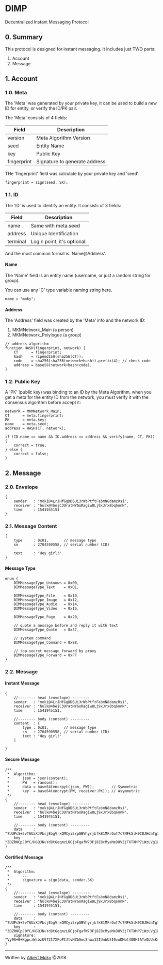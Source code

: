 # DIMP
Decentralized Instant Messaging Protocol

## 0. Summary
This protocol is designed for instant messaging. It includes just TWO parts:

1. Account
2. Message

## 1. Account

### 1.0. Meta
The 'Meta' was generated by your private key,
it can be used to build a new ID for entity, or verify the ID/PK pair.

The 'Meta' consists of 4 fields:

| Field       | Description                   |
| ----------- | ----------------------------- |
| version     | Meta Algorithm Version        |
| seed        | Entity Name                   |
| key         | Public Key                    |
| fingerprint | Signature to generate address |

THe 'fingerprint' field was calculate by your private key and 'seed':

````
fingerprint = sign(seed, SK);
````

### 1.1. ID
The 'ID' is used to identify an entity. It consists of 3 fields:

| Field       | Description                   |
| ----------- | ----------------------------- |
| name        | Same with meta.seed           |
| address     | Unique Identification         |
| terminal    | Login point, it's optional.   |

And the most common format is 'Name@Address'.

#### Name
The 'Name' field is an entity name (username, or just a random string for group).

You can use any 'C' type variable naming string here.

```
name = "moky";
```

#### Address
The 'Address' field was created by the 'Meta' info and the network ID:

1. MKMNetwork_Main (a person)
2. MKMNetwork_Polylogue (a group)

````
// address algorithm
function HASH(fingerprint, network) {
    CT      = fingerprint;
    hash    = ripemd160(sha256(CT));
    code    = sha256(sha256(network+hash)).prefix(4); // check code
    address = base58(network+hash+code);
}
````

### 1.2. Public Key
A 'PK' (public key) was binding to an ID by the Meta Algorithm,
when you get a meta for the entity ID from the network,
you must verify it with the consensus algorithm before accept it:

```
network = MKMNetwork_Main;
CT      = meta.fingerprint;
PK      = meta.key;
name    = meta.seed;
address = HASH(CT, network);

if (ID.name == name && ID.address == address && verify(name, CT, PK)) {
    correct = true;
} else {
    correct = false;
}
```

## 2. Message

### 2.0. Envelope

```
{
    sender   : "moki@4LrJHfGgDD6Ui3rWbPtftFabmN8damzRsi",
    receiver : "hulk@4bejC3UratNYGoRagiw8Lj9xJrx8bq6nnN",
    time     : 1541945151
}
```

### 2.1. Message Content

````
{
    type     : 0x01,       // message type
    sn       : 2704590558, // serial number (ID)
    
    text     : "Hey girl!"
}
````

#### Message Type

````
enum {
    DIMMessageType_Unknown = 0x00,
    DIMMessageType_Text    = 0x01,
    
    DIMMessageType_File    = 0x10,
    DIMMessageType_Image   = 0x12,
    DIMMessageType_Audio   = 0x14,
    DIMMessageType_Video   = 0x16,
    
    DIMMessageType_Page    = 0x20,
    
    // quote a message before and reply it with text
    DIMMessageType_Quote   = 0x37,
    
    // system command
    DIMMessageType_Command = 0x88,
    
    // top-secret message forward by proxy
    DIMMessageType_Forward = 0xFF
}
````

### 2.2. Message

#### Instant Message

````
{
    //-------- head (envelope) --------
    sender   : "moki@4LrJHfGgDD6Ui3rWbPtftFabmN8damzRsi",
    receiver : "hulk@4bejC3UratNYGoRagiw8Lj9xJrx8bq6nnN",
    time     : 1541945151,
    
    //-------- body (content) ---------
    content  : {
        type : 0x01,       // message type
        sn   : 2704590558, // serial number (ID)
        text : "Hey girl!"
    }
    
}
````

#### Secure Message

```
/**
 *  Algorithm:
 *      json = json(content);
 *      PW   = random();
 *      data = base64(encrpyt(json, PW));        // Symmetric
 *      key  = base64(encrypt(PW, receiver.PK)); // Asymmetric
 */
{
    //-------- head (envelope) --------
    sender   : "moki@4LrJHfGgDD6Ui3rWbPtftFabmN8damzRsi",
    receiver : "hulk@4bejC3UratNYGoRagiw8Lj9xJrx8bq6nnN",
    time     : 1541945151,
    
    //-------- body (content) ---------
    data     : "7UUPs5+5vT6UzXJVbsjEbgVrxQMCyi5rpGBVhyrjbfkB1MFrGof7c7NFk5lH0C0JHdaTg1Bdrnk/i/ee9kVnsjZFkTdSgct5wcqRj0sSQ7I=",
    key      : "ZDZRHCpJ0YC/HGQJNuYd8tGqqmzL6CjbFgafW73Fj8ZBcMyaMeDOVZjTXTXMP7iWzLVg1X2bX+FrfKOFztWJwmbqDbpxZVWzJgSc0qgMusu6fLUMRJMiIsASHp6ithu++8AjWDwHgcsM7sQekbA+YFjuFVO9T07AR5N1W5GTMQg="
}
```

#### Certified Message

```
/**
 *  Algorithm:
 *      ...
 *      signature = sign(data, sender.SK)
 */
{
    //-------- head (envelope) --------
    sender   : "moki@4LrJHfGgDD6Ui3rWbPtftFabmN8damzRsi",
    receiver : "hulk@4bejC3UratNYGoRagiw8Lj9xJrx8bq6nnN",
    time     : 1541945151,
    
    //-------- body (content) ---------
    data     : "7UUPs5+5vT6UzXJVbsjEbgVrxQMCyi5rpGBVhyrjbfkB1MFrGof7c7NFk5lH0C0JHdaTg1Bdrnk/i/ee9kVnsjZFkTdSgct5wcqRj0sSQ7I=",
    key      : "ZDZRHCpJ0YC/HGQJNuYd8tGqqmzL6CjbFgafW73Fj8ZBcMyaMeDOVZjTXTXMP7iWzLVg1X2bX+FrfKOFztWJwmbqDbpxZVWzJgSc0qgMusu6fLUMRJMiIsASHp6ithu++8AjWDwHgcsM7sQekbA+YFjuFVO9T07AR5N1W5GTMQg=",
    signature: "Vy9S+6+KgpczWsbzU97217XFoPIJtvHZb5mcShwx12IUnbU3I0voDMbt4O0HtATxQbUsK4pXxR63eGT8kH/9FwWVrNE5kgVXYHgAyan2cNOHJM+GRjNY+ZUIgDrvyBH3zRSEP/JcEJFO70Jp5ERY7LAo/BQPA5Upt3ZshF3SrzY="
}
```


---
Written by [Albert Moky](http://moky.github.com/) @2018
